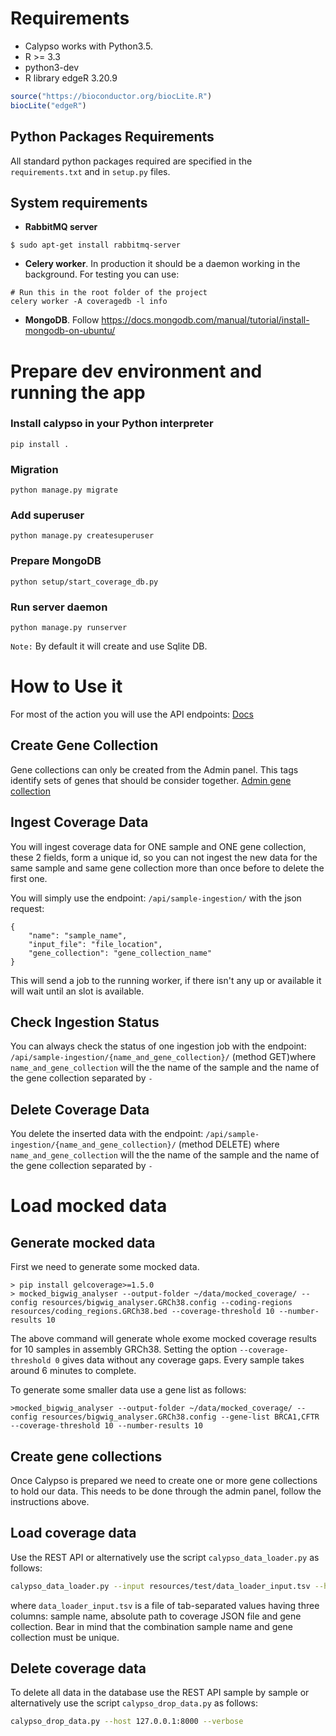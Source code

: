 # Requirements

* Calypso works with Python3.5.
* R >= 3.3
* python3-dev
* R library edgeR 3.20.9
```R
source("https://bioconductor.org/biocLite.R")
biocLite("edgeR")
```

## Python Packages Requirements

All standard python packages required are specified in
the `requirements.txt` and in `setup.py` files.

## System requirements

- **RabbitMQ server**
```
$ sudo apt-get install rabbitmq-server
```
- **Celery worker**. In production it should be a daemon working in the
background. For testing you can use:
```
# Run this in the root folder of the project
celery worker -A coveragedb -l info
```

- **MongoDB**. Follow https://docs.mongodb.com/manual/tutorial/install-mongodb-on-ubuntu/

# Prepare dev environment and running the app

### Install calypso in your Python interpreter
```
pip install .
```

### Migration
```
python manage.py migrate
```

### Add superuser
```
python manage.py createsuperuser
```

### Prepare MongoDB
```
python setup/start_coverage_db.py
```

### Run server daemon
```
python manage.py runserver
```

`Note:` By default it will create and use Sqlite DB.


# How to Use it

For most of the action you will use the API endpoints:
[Docs](http://127.0.0.1:8000/api/docs/)


## Create Gene Collection

Gene collections can only be created from the Admin panel. This tags
identify sets of genes that should be consider together.
[Admin gene collection](http://127.0.0.1:8000/admin/coveragedbingestion/genecollection/)

## Ingest Coverage Data

You will ingest coverage data for ONE sample and ONE gene collection,
these 2 fields, form a unique id, so you can not ingest the new data for
the same sample and same gene collection more than once before to delete
the first one.

You will simply use the endpoint: `/api/sample-ingestion/` with the
json request:

```
{
    "name": "sample_name",
    "input_file": "file_location",
    "gene_collection": "gene_collection_name"
}
```


This will send a job to the running worker, if there isn't any up or
available it will wait until an slot is available.

## Check Ingestion Status

You can always check the status of one ingestion job with the endpoint:
`/api/sample-ingestion/{name_and_gene_collection}/` (method GET)where
`name_and_gene_collection` will the the name of the sample and the name
of the gene collection separated by `-`

## Delete Coverage Data

You delete the inserted data with the endpoint:
`/api/sample-ingestion/{name_and_gene_collection}/` (method DELETE)
where `name_and_gene_collection` will the the name of the sample
 and the name of the gene collection separated by `-`
 
# Load mocked data

## Generate mocked data
First we need to generate some mocked data.
```
> pip install gelcoverage>=1.5.0
> mocked_bigwig_analyser --output-folder ~/data/mocked_coverage/ --config resources/bigwig_analyser.GRCh38.config --coding-regions resources/coding_regions.GRCh38.bed --coverage-threshold 10 --number-results 10
```

The above command will generate whole exome mocked coverage results for 10 samples in assembly GRCh38. Setting the option `--coverage-threshold 0` gives data without any coverage gaps. Every sample takes around 6 minutes to complete.

To generate some smaller data use a gene list as follows:
```
>mocked_bigwig_analyser --output-folder ~/data/mocked_coverage/ --config resources/bigwig_analyser.GRCh38.config --gene-list BRCA1,CFTR --coverage-threshold 10 --number-results 10
```

## Create gene collections
Once Calypso is prepared we need to create one or more gene collections to hold our data. This needs to be done through the admin panel, follow the instructions above.

## Load coverage data
Use the REST API or alternatively use the script `calypso_data_loader.py` as follows:
```bash
calypso_data_loader.py --input resources/test/data_loader_input.tsv --host 127.0.0.1:8000 --verbose
```

where `data_loader_input.tsv` is a file of tab-separated values having three columns: sample name, absolute path to coverage JSON file and gene collection. Bear in mind that the combination sample name and gene collection must be unique.

## Delete coverage data
To delete all data in the database use the REST API sample by sample or alternatively use the script `calypso_drop_data.py` as follows:
```bash
calypso_drop_data.py --host 127.0.0.1:8000 --verbose
```